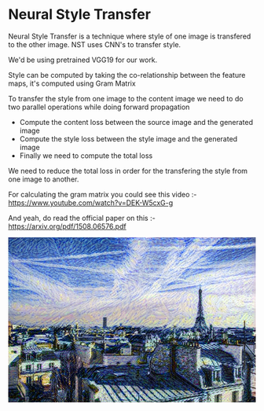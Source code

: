 # Neural Style Transfer


Neural Style Transfer is a technique where style of one image is transfered to the other image.
NST uses CNN's to transfer style.

We'd be using pretrained VGG19 for our work.

Style can be computed by taking the co-relationship between the feature maps, it's computed using Gram Matrix

To transfer the style from one image to the content image we need to do two parallel operations while doing forward propagation
- Compute the content loss between the source image and the generated image
- Compute the style loss between the style image and the generated image
- Finally we need to compute the total loss

We need to reduce the total loss in order for the transfering the style from one image to another.

For calculating the gram matrix you could see this video :- <https://www.youtube.com/watch?v=DEK-W5cxG-g>

And yeah, do read the official paper on this :- <https://arxiv.org/pdf/1508.06576.pdf>

![](generated.png)
